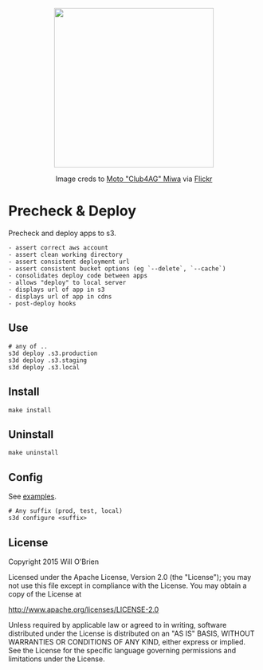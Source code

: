 <p align="center">
  <img width="320px" height="320px" src="https://raw.githubusercontent.com/will-ob/precheck/master/precheck.jpg" />
</p>
<p align="center">Image creds to <a href="https://www.flickr.com/photos/moto_club4ag/">Moto "Club4AG" Miwa</a> via <a href="https://www.flickr.com/photos/moto_club4ag/19015051458">Flickr</a></p>


Precheck & Deploy
============

Precheck and deploy apps to s3.

```
- assert correct aws account
- assert clean working directory
- assert consistent deployment url
- assert consistent bucket options (eg `--delete`, `--cache`)
- consolidates deploy code between apps
- allows "deploy" to local server
- displays url of app in s3
- displays url of app in cdns
- post-deploy hooks
```

Use
------

```
# any of ..
s3d deploy .s3.production
s3d deploy .s3.staging
s3d deploy .s3.local
```

Install
-----------

```
make install
```

Uninstall
-------

```
make uninstall
```

Config
---------

See [examples]().

```
# Any suffix (prod, test, local)
s3d configure <suffix>
```


License
---------

Copyright 2015 Will O'Brien

Licensed under the Apache License, Version 2.0 (the "License");
you may not use this file except in compliance with the License.
You may obtain a copy of the License at

  http://www.apache.org/licenses/LICENSE-2.0

Unless required by applicable law or agreed to in writing, software
distributed under the License is distributed on an "AS IS" BASIS,
WITHOUT WARRANTIES OR CONDITIONS OF ANY KIND, either express or implied.
See the License for the specific language governing permissions and
limitations under the License.
